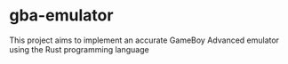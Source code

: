 gba-emulator
===============

This project aims to implement an accurate GameBoy Advanced emulator using the Rust programming language
